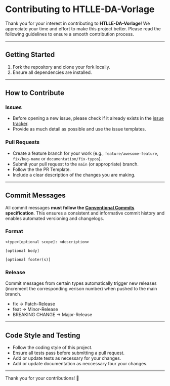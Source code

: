 # Contributing to HTLLE-DA-Vorlage

Thank you for your interest in contributing to **HTLLE-DA-Vorlage**! We appreciate your time and effort to make this project better. Please read the following guidelines to ensure a smooth contribution process.

---

## Getting Started

1. Fork the repository and clone your fork locally.
2. Ensure all dependencies are installed.

---

## How to Contribute

### Issues

- Before opening a new issue, please check if it already exists in the [issue tracker](https://github.com/bitsneak/HTLLE-DA-Vorlage/issues).
- Provide as much detail as possible and use the issue templates.

### Pull Requests

- Create a feature branch for your work (e.g., `feature/awesome-feature`, `fix/bug-name` or `documentation/fix-typos`).
- Submit your pull request to the `main` (or appropriate) branch.
- Follow the the PR Template.
- Include a clear description of the changes you are making.

---

## Commit Messages

All commit messages **must follow the [Conventional Commits](https://conventionalcommits.org) specification**. This ensures a consistent and informative commit history and enables automated versioning and changelogs.

### Format

`<type>[optional scope]: <description>`

`[optional body]`

`[optional footer(s)]`

### Release

Commit messages from certain types automatically trigger new releases (increment the corresponding verison number) when pushed to the main branch.

- fix -> Patch-Release
- feat -> Minor-Release
- BREAKING CHANGE -> Major-Release
---

## Code Style and Testing

- Follow the coding style of this project.
- Ensure all tests pass before submitting a pull request.
- Add or update tests as necessary for your changes.
- Add or update documentation as neccessary four your changes.

---

Thank you for your contributions! 🚀
